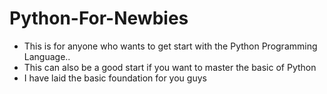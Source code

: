 # Python-For-Newbies
- This is for anyone who wants to get start with the Python Programming Language..
- This can also be a good start if you want to master the basic of Python
- I have laid the basic foundation for you guys

